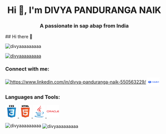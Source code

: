 
<h1 align="center">Hi 👋, I'm DIVYA PANDURANGA NAIK</h1>
<h3 align="center">A passionate in sap abap from India</h3>
## Hi there 👋

<!--
**divyaaaaaaaaa/divyaaaaaaaaa** is a ✨ _special_ ✨ repository because its `README.md` (this file) appears on your GitHub profile.

Here are some ideas to get you started:

- 🔭 I’m currently working on **Report**
- 🌱 I’m currently learning **Sap Abap**
- 👯 I’m looking to collaborate on **sap abap**

- 📫 How to reach me: **divyapnaik2000@gmail.com**
- 
-->

<p align="left"> <img src="https://komarev.com/ghpvc/?username=divyaaaaaaaaa&label=Profile%20views&color=0e75b6&style=flat" alt="divyaaaaaaaaa" /> </p>

<p align="left"> <a href="https://github.com/ryo-ma/github-profile-trophy"><img src="https://github-profile-trophy.vercel.app/?username=divyaaaaaaaaa" alt="divyaaaaaaaaa" /></a> </p>



<h3 align="left">Connect with me:</h3>
<p align="left">
<a href="https://linkedin.com/in/https://www.linkedin.com/in/divya-panduranga-naik-550563229/" target="blank"><img align="center" src="https://raw.githubusercontent.com/rahuldkjain/github-profile-readme-generator/master/src/images/icons/Social/linked-in-alt.svg" alt="https://www.linkedin.com/in/divya-panduranga-naik-550563229/" height="30" width="40" /></a>
<a href="https://www.naukri.com/mnjuser/profile?id=&altresid" target="_blank"><img align="center" src="https://github.com/divyaaaaaaaaa/my-assets/blob/main/naukri.jpg" alt="naukri" height="30" width="40"/></a>
</p> 

<h3 align="left">Languages and Tools:</h3>
<p align="left"> <a href="https://www.w3schools.com/css/" target="_blank" rel="noreferrer"> <img src="https://raw.githubusercontent.com/devicons/devicon/master/icons/css3/css3-original-wordmark.svg" alt="css3" width="40" height="40"/> </a> <a href="https://www.w3.org/html/" target="_blank" rel="noreferrer"> <img src="https://raw.githubusercontent.com/devicons/devicon/master/icons/html5/html5-original-wordmark.svg" alt="html5" width="40" height="40"/> </a> <a href="https://www.java.com" target="_blank" rel="noreferrer"> <img src="https://raw.githubusercontent.com/devicons/devicon/master/icons/java/java-original.svg" alt="java" width="40" height="40"/> </a> <a href="https://www.oracle.com/" target="_blank" rel="noreferrer"> <img src="https://raw.githubusercontent.com/devicons/devicon/master/icons/oracle/oracle-original.svg" alt="oracle" width="40" height="40"/> </a> </p>

<p><img align="left" src="https://github-readme-stats.vercel.app/api/top-langs?username=divyaaaaaaaaa&show_icons=true&locale=en&layout=compact" alt="divyaaaaaaaaa" /></p>

<p>&nbsp;<img align="center" src="https://github-readme-stats.vercel.app/api?username=divyaaaaaaaaa&show_icons=true&locale=en" alt="divyaaaaaaaaa" /></p>
